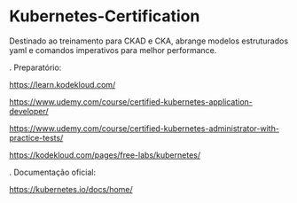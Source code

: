# Kubernetes-Certification  

Destinado ao treinamento para CKAD e CKA, abrange modelos estruturados yaml e comandos imperativos para melhor performance. 

. Preparatório: 

https://learn.kodekloud.com/ 

https://www.udemy.com/course/certified-kubernetes-application-developer/

https://www.udemy.com/course/certified-kubernetes-administrator-with-practice-tests/

https://kodekloud.com/pages/free-labs/kubernetes/

. Documentação oficial:

https://kubernetes.io/docs/home/
